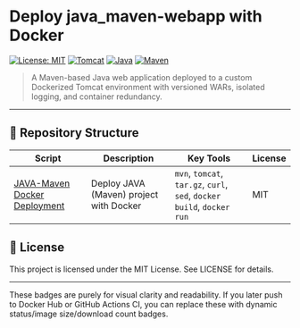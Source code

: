 # Deploy java_maven-webapp with Docker

[![License: MIT](https://img.shields.io/badge/license-MIT-blue)](./LICENSE)
[![Tomcat](https://img.shields.io/badge/tomcat-8.5.100-orange)](https://tomcat.apache.org/)
[![Java](https://img.shields.io/badge/java-21-blueviolet)](https://openjdk.org/)
[![Maven](https://img.shields.io/badge/maven-3.9.6-critical)](https://maven.apache.org/)

> A Maven-based Java web application deployed to a custom Dockerized Tomcat environment with versioned WARs, isolated logging, and container redundancy.

---

## 📂 Repository Structure

| Script | Description | Key Tools | License |
|--------|-------------|-----------|---------|
| [JAVA-Maven Docker Deployment](./demo-java_maven-webapp) | Deploy JAVA (Maven) project with Docker | `mvn`, `tomcat`, `tar.gz`, `curl`, `sed`, `docker build`, `docker run` | MIT |

## 📄 License
This project is licensed under the MIT License. See LICENSE for details.

---

These badges are purely for visual clarity and readability. If you later push to Docker Hub or GitHub Actions CI, you can replace these with dynamic status/image size/download count badges.